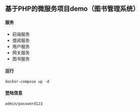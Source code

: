 ## 基于PHP的微服务项目demo（图书管理系统）

#### 服务

- 前端服务
- 借阅服务
- 用户服务
- 网关服务
- 图书服务

#### 运行

```shell
docker-compose up -d 
```

#### 登陆信息

```shell
admin/password123
```

